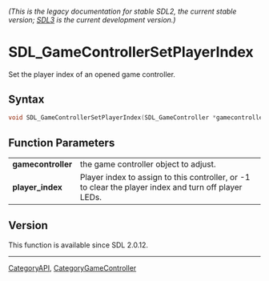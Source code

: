 ###### (This is the legacy documentation for stable SDL2, the current stable version; [SDL3](https://wiki.libsdl.org/SDL3/) is the current development version.)
# SDL_GameControllerSetPlayerIndex

Set the player index of an opened game controller.

## Syntax

```c
void SDL_GameControllerSetPlayerIndex(SDL_GameController *gamecontroller, int player_index);

```

## Function Parameters

|                        |                                                                                                      |
| ---------------------- | ---------------------------------------------------------------------------------------------------- |
| **gamecontroller**     | the game controller object to adjust.                                                                |
| **player_index**       | Player index to assign to this controller, or -1 to clear the player index and turn off player LEDs. |

## Version

This function is available since SDL 2.0.12.

----
[CategoryAPI](CategoryAPI), [CategoryGameController](CategoryGameController)


